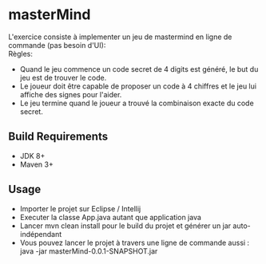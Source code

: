 # masterMind
L'exercice consiste à implementer un jeu de mastermind en ligne de commande (pas besoin d'UI):<br/>
Règles:<br/>
- Quand le jeu commence un code secret de 4 digits est généré, le but du jeu est de trouver le code.
- Le joueur doit être capable de proposer un code à 4 chiffres et le jeu lui affiche des signes pour l'aider.
- Le jeu termine quand le joueur a trouvé la combinaison exacte du code secret.

## Build Requirements
- JDK 8+ 
- Maven 3+

## Usage
- Importer le projet sur Eclipse / Intellij
- Executer la classe App.java autant que application java
- Lancer mvn clean install pour le build du projet et générer un jar auto-indépendant 
- Vous pouvez lancer le projet à travers une ligne de commande aussi : java -jar masterMind-0.0.1-SNAPSHOT.jar


